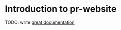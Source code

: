 # Introduction to pr-website

TODO: write [great documentation](http://jacobian.org/writing/what-to-write/)
